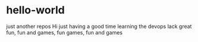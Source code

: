 # hello-world
just another repos
Hi just having a good time learning the devops lack
great fun, fun and games, fun games, fun and games

